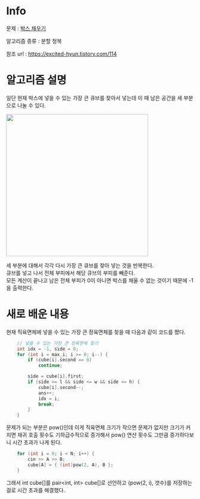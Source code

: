 # Info

  

문제 : [박스 채우기](https://www.acmicpc.net/problem/1493)

알고리즘 종류 : 분할 정복

참조 url : https://excited-hyun.tistory.com/114

  

# 알고리즘 설명
일단 현재 박스에 넣을 수 있는 가장 큰 큐브를 찾아서 넣는데 이 때 남은 공간을 세 부분으로 나눌 수 있다.  

<img width=380 src="https://user-images.githubusercontent.com/55791128/157489435-d2feda80-3be8-4653-af11-689926e15f60.jpg"/>  

세 부분에 대해서 각각 다시 가장 큰 큐브를 찾아 넣는 것을 반복한다.  
큐브를 넣고 나서 전체 부피에서 해당 큐브의 부피를 빼준다.  
모든 계산이 끝나고 남은 전체 부피가 0이 아니면 박스를 채울 수 없는 것이기 때문에 -1을 출력한다. 


# 새로 배운 내용
현재 직육면체에 넣을 수 있는 가장 큰 정육면체를 찾을 때 다음과 같이 코드를 짰다.
```c++
	// 넣을 수 있는 가장 큰 정육면체 찾기
	int idx = -1, side = 0;
	for (int i = max_i; i >= 0; i--) {
		if (cube[i].second == 0)
			continue;

		side = cube[i].first;
		if (side <= l && side <= w && side <= h) {
			cube[i].second--;
			ans++;
			idx = i;
			break;
		}
	}
```
문제가 되는 부분은 pow()인데 이게 직육면체 크기가 작으면 문제가 없지만 크기가 커지면 재귀 호출 횟수도 기하급수적으로 증가해서 pow() 연산 횟수도 그만큼 증가하다보니 시간 초과가 나게 된다.  

```c++
	for (int i = 0; i < N; i++) {		
		cin >> A >> B;
		cube[A] = { (int)pow(2, A), B };
	}
```
그래서 int cube[]를 pair<int, int> cube[]로 선언하고 {pow(2, i), 갯수}를 저장하는 걸로 시간 초과를 해결했다.

